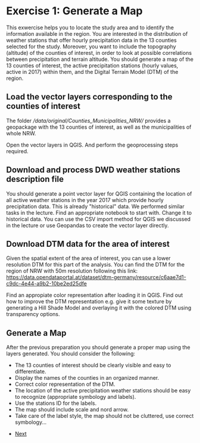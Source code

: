 # Exercise 1: Generate a Map

This exwercise helps you to locate the study area and to identify the
information available in the region.
You are interested in the distribution of weather stations that offer hourly precipitation
data in the 13 counties selected for the study. Moreover, you want to include the topography (altitude)
of the counties of interest, in order to look at possible correlations between precipitation and terrain altitude.
You should generate a map of the 13 counties of interest, the active precipitation stations (hourly values, active in 2017) within them, and 
the Digital Terrain Model (DTM) of the region.

## Load the vector layers corresponding to the counties of interest
The folder */data/original/Counties_Municipalities_NRW/* provides a geopackage with the 
13 counties of interest, as well as the municipalities of whole NRW.

Open the vector layers in QGIS. And perform the geoprocessing steps required.

## Download and process DWD weather stations description file

You should generate a point vector layer for QGIS containing the location of all active weather stations in the year 2017 which provide hourly precipitation data. This is already "historical" data. We performed similar tasks in the lecture. Find an appropriate notebook to start with. Change it to historical data. You can use the CSV import method for QGIS we discussed in the lecture or use Geopandas to create the vector layer directly. 

## Download DTM data for the area of interest
Given the spatial extent of the area of interest, you can use a lower resolution DTM for this
part of the analysis. You can find the DTM for the region of NRW with 50m resolution following
this link: https://data.opendataportal.at/dataset/dtm-germany/resource/c6aae7d1-c9dc-4e44-a9b2-10be2ed25dfe

Find an appropiate color representation after loading it in QGIS. Find out how to improve the
DTM representation e.g. give it some texture by generating a Hill Shade Model and overlaying it
with the colored DTM using transparency options.

## Generate a Map
After the previous preparation you should generate a proper map using the layers generated.
You should consider the following:
- The 13 counties of interest should be clearly visible and easy to differentiate.
- Display the names of the counties in an organized manner. 
- Correct color representation of the DTM.
- The location of the active precipitation weather stations should be easy to recognize (appropriate symbology and labels).
- Use the stations ID for the labels.
- The map should include scale and nord arrow.
- Take care of the label style, the map should not be cluttered, use correct symbology...   

* [Next](ex2.md)
